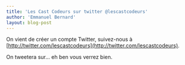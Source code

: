 ```yaml
---
title: 'Les Cast Codeurs sur twitter @lescastcodeurs'
author: 'Emmanuel Bernard'
layout: blog-post
---
```

On vient de créer un compte Twitter, suivez-nous à [http://twitter.com/lescastcodeurs](http://twitter.com/lescastcodeurs).

On tweetera sur... eh ben vous verrez bien.
